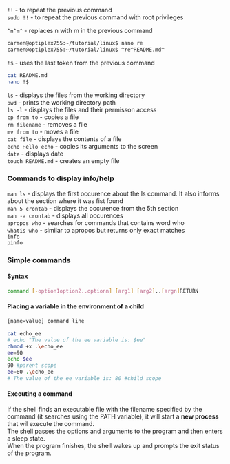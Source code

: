`!!` - to repeat the previous command  
`sudo !!` - to repeat the previous command with root privileges  

`^n^m^` - replaces n with m in the previous command  
```bash 
carmen@optiplex755:~/tutorial/linux$ nano re
carmen@optiplex755:~/tutorial/linux$ ^re^README.md^
```

`!$` - uses the last token from the previous command  
```bash
cat README.md
nano !$
```

`ls` - displays the files from the working directory  
`pwd` - prints the working directory path  
`ls -l` - displays the files and their permisson access  
`cp from to` - copies a file  
`rm filename` - removes a file  
`mv from to` - moves a file  
`cat file` - displays the contents of a file  
`echo Hello echo` - copies its arguments to the screen  
`date` - displays date  
`touch README.md` - creates an empty file  
  
### Commands to display info/help  
`man ls` - displays the first occurence about the ls command. It also informs
about the section where it was fist found  
`man 5 crontab` - displays the occurence from the 5th section  
`man -a crontab` - displays all occurences  
`apropos who` - searches for commands that contains word who  
`whatis who` - similar to apropos but returns only exact matches  
`info`  
`pinfo`  

### Simple commands  
#### Syntax
``` bash
command [-option1option2..optionn] [arg1] [arg2]..[argn]RETURN
```

#### Placing a variable in the environment of a child
``` bash
[name=value] command line
```
``` bash
cat echo_ee
# echo "The value of the ee variable is: $ee" 
chmod +x .\echo_ee
ee=90
echo $ee
90 #parent scope
ee=80 .\echo_ee
# The value of the ee variable is: 80 #child scope

```

#### Executing a command
If the shell finds an executable file with the filename specified by the command (it searches using the PATH variable),
it will start a **new process** that wil execute the command.  
The shell passes the options and arguments to the program and then enters a sleep state.  
When the program finishes, the shell wakes up and prompts the exit status of the program.  



